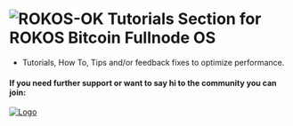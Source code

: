 ![ROKOS-OK](http://i.imgur.com/BluqVIE.png)
Tutorials Section for ROKOS Bitcoin Fullnode OS
=========================== 
* Tutorials, How To, Tips and/or feedback fixes to optimize performance.

#### If you need further support or want to say hi to the community you can join:

<a href="https://discord.io/bitcoin">
    <img alt="Logo" src="https://discordapp.com/api/guilds/213747404745211904/widget.png?style=banner2">
  </a>
